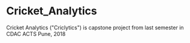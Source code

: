 # Cricket_Analytics
Cricket Analytics ("Criclytics") is capstone project from last semester in CDAC ACTS Pune, 2018
